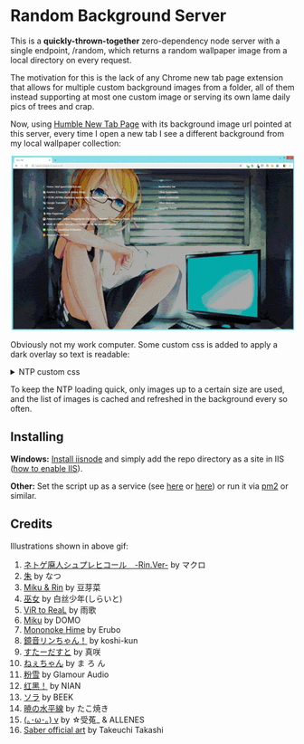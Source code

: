 # Random Background Server

This is a **quickly-thrown-together** zero-dependency node server with a single endpoint, /random, which returns a random wallpaper image from a local directory on every request.

The motivation for this is the lack of any Chrome new tab page extension that allows for multiple custom background images from a folder, all of them instead supporting at most one custom image or serving its own lame daily pics of trees and crap.

Now, using [Humble New Tab Page](https://chrome.google.com/webstore/detail/humble-new-tab-page/mfgdmpfihlmdekaclngibpjhdebndhdj) with its background image url pointed at this server, every time I open a new tab I see a different background from my local wallpaper collection:

<p align="center"><img src="demo.gif" /></p>

Obviously not my work computer. Some custom css is added to apply a dark overlay so text is readable:

<p>
<details>
<summary>NTP custom css</summary>

```css
body::before {
  content: ' ';
  background: rgba(0, 0, 0, 0.33);
  position: fixed;
  top: 0;
  left: 0;
  right: 0;
  bottom: 0;
  z-index: -10000;
  pointer-events: none;
}
```
</details>
</p>

To keep the NTP loading quick, only images up to a certain size are used, and the list of images is cached and refreshed in the background every so often.

## Installing

**Windows:** [Install iisnode](https://github.com/Azure/iisnode) and simply add the repo directory as a site in IIS ([how to enable IIS](https://www.howtogeek.com/112455/how-to-install-iis-8-on-windows-8/)).

**Other:** Set the script up as a service (see [here](https://hackernoon.com/making-node-js-service-always-alive-on-ubuntu-server-e20c9c0808e4) or [here](https://stackoverflow.com/questions/4018154/how-do-i-run-a-node-js-app-as-a-background-service)) or run it via [pm2](https://github.com/Unitech/pm2) or similar.

## Credits

Illustrations shown in above gif:

1. [ネトゲ廃人シュプレヒコール　-Rin.Ver-](https://piapro.jp/t/q6jM) by マクロ
2. [朱](https://www.pixiv.net/member_illust.php?mode=medium&illust_id=54341472) by なつ
3. [Miku & Rin](https://danbooru.donmai.us/posts/2326046) by 豆芽菜
4. [巫女](https://www.pixiv.net/member_illust.php?mode=medium&illust_id=62259051) by 白丝少年(しらいと)
5. [ViR to ReaL](https://www.pixiv.net/member_illust.php?mode=medium&illust_id=44555402) by 雨歌
6. [Miku](https://danbooru.donmai.us/posts/1276525) by DOMO
7. [Mononoke Hime](https://danbooru.donmai.us/posts/1360185) by Erubo
8. [鏡音リンちゃん！](https://www.pixiv.net/member_illust.php?mode=medium&illust_id=20085409) by koshi-kun
9. [すたーだすと](https://www.pixiv.net/member_illust.php?mode=medium&illust_id=16427889) by 真咲
10. [ねぇちゃん](https://www.pixiv.net/member_illust.php?mode=medium&illust_id=40441658) by ま ろ ん
11. [粉雪](https://www.pixiv.net/member_illust.php?mode=medium&illust_id=14401529) by Glamour Audio
12. [红黑！](https://www.pixiv.net/member_illust.php?mode=medium&illust_id=59888608) by NIAN
13. [ソラ](https://www.pixiv.net/member_illust.php?mode=medium&illust_id=47689458) by BEEK
14. [暁の水平線](https://www.pixiv.net/member_illust.php?mode=medium&illust_id=50260737) by たこ焼き
15. [(｡･ω･｡) v](https://www.pixiv.net/member_illust.php?mode=medium&illust_id=48332376) by ☆受菟_ & ALLENES
16. [Saber official art](https://danbooru.donmai.us/posts/1565357) by Takeuchi Takashi
